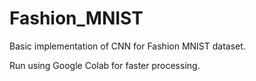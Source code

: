 # Fashion_MNIST

Basic implementation of CNN for Fashion MNIST dataset.

Run  using Google Colab for  faster processing.
